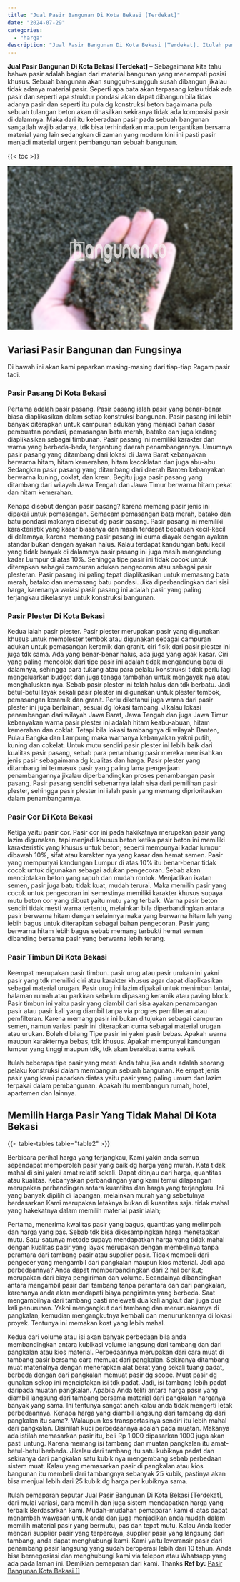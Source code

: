 ```yaml
---
title: "Jual Pasir Bangunan Di Kota Bekasi [Terdekat]"
date: "2024-07-29"
categories: 
  - "harga"
description: "Jual Pasir Bangunan Di Kota Bekasi [Terdekat]. Itulah pemaparan seputar Jual Pasir Bangunan Di Kota Bekasi [Terdekat], dari mulai variasi, cara memilih dan..."
---
```


**Jual Pasir Bangunan Di Kota Bekasi \[Terdekat\]** – Sebagaimana kita tahu bahwa pasir adalah bagian dari material bangunan yang menempati posisi khusus. Sebuah bangunan akan sungguh-sungguh susah dibangun jikalau tidak adanya material pasir. Seperti apa bata akan terpasang kalau tidak ada pasir dan seperti apa struktur pondasi akan dapat dibangun bila tidak adanya pasir dan seperti itu pula dg konstruksi beton bagaimana pula sebuah tulangan beton akan dihasilkan sekiranya tidak ada komposisi pasir di dalamnya. Maka dari itu keberadaan pasir pada sebuah bangunan sangatlah wajib adanya. tdk bisa terhindarkan maupun tergantikan bersama material yang lain sedangkan di zaman yang modern kini ini pasti pasir menjadi material urgent pembangunan sebuah bangunan.

{{< toc >}}

![Jual Pasir Bangunan Di Kota Bekasi [Terdekat]](/images/jual-pasir-bangunan-52.png)

## Variasi Pasir Bangunan dan Fungsinya

Di bawah ini akan kami paparkan masing-masing dari tiap-tiap Ragam pasir tadi.

### Pasir Pasang Di Kota Bekasi

Pertama adalah pasir pasang. Pasir pasang ialah pasir yang benar-benar biasa diaplikasikan dalam setiap konstruksi bangunan. Pasir pasang ini lebih banyak diterapkan untuk campuran adukan yang menjadi bahan dasar pembuatan pondasi, pemasangan bata merah, batako dan juga kadang diaplikasikan sebagai timbunan. Pasir pasang ini memiliki karakter dan warna yang berbeda-beda, tergantung daerah penambangannya. Umumnya pasir pasang yang ditambang dari lokasi di Jawa Barat kebanyakan berwarna hitam, hitam kemerahan, hitam kecoklatan dan juga abu-abu. Sedangkan pasir pasang yang ditambang dari daerah Banten kebanyakan berwarna kuning, coklat, dan krem. Begitu juga pasir pasang yang ditambang dari wilayah Jawa Tengah dan Jawa Timur berwarna hitam pekat dan hitam kemerahan.

Kenapa disebut dengan pasir pasang? karena memang pasir jenis ini dipakai untuk pemasangan. Semacam pemasangan bata merah, batako dan batu pondasi makanya disebut dg pasir pasang. Pasir pasang ini memiliki karakteristik yang kasar biasanya dan masih terdapat bebatuan kecil-kecil di dalamnya, karena memang pasir pasang ini cuma diayak dengan ayakan standar bukan dengan ayakan halus. Kalau terdapat kandungan batu kecil yang tidak banyak di dalamnya pasir pasang ini juga masih mengandung kadar Lumpur di atas 10%. Sehingga tipe pasir ini tidak cocok untuk diterapkan sebagai campuran adukan pengecoran atau sebagai pasir plesteran. Pasir pasang ini paling tepat diaplikasikan untuk memasang bata merah, batako dan memasang batu pondasi. Jika diperbandingkan dari sisi harga, karenanya variasi pasir pasang ini adalah pasir yang paling terjangkau dikelasnya untuk konstruksi bangunan.

### Pasir Plester Di Kota Bekasi

Kedua ialah pasir plester. Pasir plester merupakan pasir yang digunakan khusus untuk memplester tembok atau digunakan sebagai campuran adukan untuk pemasangan keramik dan granit. ciri fisik dari pasir plester ini juga tdk sama. Ada yang benar-benar halus, ada juga yang agak kasar. Ciri yang paling mencolok dari tipe pasir ini adalah tidak mengandung batu di dalamnya, sehingga para tukang atau para pelaku konstruksi tidak perlu lagi mengeluarkan budget dan juga tenaga tambahan untuk mengayak nya atau menghaluskan nya. Sebab pasir plester ini telah halus dan tdk berbatu. Jadi betul-betul layak sekali pasir plester ini digunakan untuk plester tembok, pemasangan keramik dan granit. Perlu diketahui juga warna dari pasir plester ini juga berlainan, sesuai dg lokasi tambang. Jikalau lokasi penambangan dari wilayah Jawa Barat, Jawa Tengah dan juga Jawa Timur kebanyakan warna pasir plester ini adalah hitam keabu-abuan, hitam kemerahan dan coklat. Tetapi bila lokasi tambangnya di wilayah Banten, Pulau Bangka dan Lampung maka warnanya kebanyakan yakni putih, kuning dan cokelat. Untuk mutu sendiri pasir plester ini lebih baik dari kualitas pasir pasang, sebab para penambang pasir mereka memisahkan jenis pasir sebagaimana dg kualitas dan harga. Pasir plester yang ditambang ini termasuk pasir yang paling lama pengerjaan penambangannya jikalau diperbandingkan proses penambangan pasir pasang. Pasir pasang sendiri sebenarnya ialah sisa dari pemilihan pasir plester, sehingga pasir plester ini ialah pasir yang memang diprioritaskan dalam penambangannya.

### Pasir Cor Di Kota Bekasi

Ketiga yaitu pasir cor. Pasir cor ini pada hakikatnya merupakan pasir yang lazim digunakan, tapi menjadi khusus beton ketika pasir beton ini memiliki karakteristik yang khusus untuk beton; seperti mempunyai kadar lumpur dibawah 10%, sifat atau karakter nya yang kasar dan hemat semen. Pasir yang mempunyai kandungan Lumpur di atas 10% itu benar-benar tidak cocok untuk digunakan sebagai adukan pengecoran. Sebab akan menciptakan beton yang rapuh dan mudah rontok. Menjadikan ikatan semen, pasir juga batu tidak kuat, mudah terurai. Maka memilih pasir yang cocok untuk pengecoran ini semestinya memiliki karakter khusus supaya mutu beton cor yang dibuat yaitu mutu yang terbaik. Warna pasir beton sendiri tidak mesti warna tertentu, melainkan bila diperbandingkan antara pasir berwarna hitam dengan selainnya maka yang berwarna hitam lah yang lebih bagus untuk diterapkan sebagai bahan pengecoran. Pasir yang berwarna hitam lebih bagus sebab memang terbukti hemat semen dibanding bersama pasir yang berwarna lebih terang.

### Pasir Timbun Di Kota Bekasi

Keempat merupakan pasir timbun. pasir urug atau pasir urukan ini yakni pasir yang tdk memiliki ciri atau karakter khusus agar dapat diaplikasikan sebagai material urugan. Pasir urug ini lazim dipakai untuk menimbun lantai, halaman rumah atau parkiran sebelum dipasang keramik atau paving block. Pasir timbun ini yaitu pasir yang diambil dari sisa ayakan penambangan pasir atau pasir kali yang diambil tanpa via progres pemfilteran atau pemfilteran. Karena memang pasir ini bukan ditujukan sebagai campuran semen, namun variasi pasir ini diterapkan cuma sebagai material urugan atau urukan. Boleh dibilang Tipe pasir ini yakni pasir bebas. Apakah warna maupun karakternya bebas, tdk khusus. Apakah mempunyai kandungan lumpur yang tinggi maupun tdk, tdk akan berakibat sama sekali.

Itulah beberapa tipe pasir yang mesti Anda tahu jika anda adalah seorang pelaku konstruksi dalam membangun sebuah bangunan. Ke empat jenis pasir yang kami paparkan diatas yaitu pasir yang paling umum dan lazim terpakai dalam pembangunan. Apakah itu membangun rumah, hotel, apartemen dan lainnya.

## Memilih Harga Pasir Yang Tidak Mahal Di Kota Bekasi

{{< table-tables table="table2" >}}

Berbicara perihal harga yang terjangkau, Kami yakin anda semua sependapat memperoleh pasir yang baik dg harga yang murah. Kata tidak mahal di sini yakni amat relatif sekali. Dapat ditinjau dari harga, quantitas atau kualitas. Kebanyakan perbandingan yang kami temui dilapangan merupakan perbandingan antara kuantitas dan harga yang terjangkau. Ini yang banyak dipilih di lapangan, melainkan murah yang sebetulnya berdasarkan Kami merupakan letaknya bukan di kuantitas saja. tidak mahal yang hakekatnya dalam memilih material pasir ialah;

Pertama, menerima kwalitas pasir yang bagus, quantitas yang melimpah dan harga yang pas. Sebab tdk bisa dikesampingkan harga menetapkan mutu. Satu-satunya metode supaya mendapatkan harga yang tidak mahal dengan kualitas pasir yang layak merupakan dengan membelinya tanpa perantara dari tambang pasir atau supplier pasir. Tidak membeli dari pengecer yang mengambil dari pangkalan maupun kios material. Jadi apa perbedaannya? Anda dapat memperbandingkan dari 2 hal berikut; merupakan dari biaya pengiriman dan volume. Seandainya dibandingkan antara mengambil pasir dari tambang tanpa perantara dan dari pangkalan, karenanya anda akan mendapati biaya pengiriman yang berbeda. Saat mengambilnya dari tambang pasti melewati dua kali angkut dan juga dua kali penurunan. Yakni mengangkut dari tambang dan menurunkannya di pangkalan, kemudian mengangkutnya kembali dan menurunkannya di lokasi proyek. Tentunya ini memakan kost yang lebih mahal.

Kedua dari volume atau isi akan banyak perbedaan bila anda membandingkan antara kubikasi volume langsung dari tambang dan dari pangkalan atau kios material. Perbedaannya merupakan dari cara muat di tambang pasir bersama cara memuat dari pangkalan. Sekiranya ditambang muat materialnya dengan menerapkan alat berat yang sekali tuang padat, berbeda dengan dari pangkalan memuat pasir dg scope. Muat pasir dg gunakan sekop ini menciptakan isi tdk padat. Jadi, isi tambang lebih padat daripada muatan pangkalan. Apabila Anda teliti antara harga pasir yang diambil langsung dari tambang bersama material dari pangkalan harganya banyak yang sama. Ini tentunya sangat aneh kalau anda tidak mengerti letak perbedaannya. Kenapa harga yang diambil langsung dari tambang dg dari pangkalan itu sama?. Walaupun kos transportasinya sendiri itu lebih mahal dari pangkalan. Disinilah kuci perbedaannya adalah pada muatan. Makanya ada istilah memasarkan pasir itu, beli Rp 1.000 dipasarkan 1000 juga akan pasti untung. Karena memang isi tambang dan muatan pangkalan itu amat-betul-betul berbeda. Jikalau dari tambang itu satu kubiknya padat dan sekiranya dari pangkalan satu kubik nya mengembang sebab perbedaan sistem muat. Kalau yang memasarkan pasir di pangkalan atau kios bangunan itu membeli dari tambangnya sebanyak 25 kubik, pastinya akan bisa menjual lebih dari 25 kubik dg harga per kubiknya sama.

Itulah pemaparan seputar Jual Pasir Bangunan Di Kota Bekasi \[Terdekat\], dari mulai variasi, cara memilih dan juga sistem mendapatkan harga yang terbaik Berdasarkan kami. Mudah-mudahan pemaparan kami di atas dapat menambah wawasan untuk anda dan juga menjadikan anda mudah dalam memilih material pasir yang bermutu, pas dan tepat mutu. Kalau Anda keder mencari supplier pasir yang terpercaya, supplier pasir yang langsung dari tambang, anda dapat menghubungi kami. Kami yaitu leveransir pasir dari penambang pasir langsung yang sudah beroperasi lebih dari 10 tahun. Anda bisa bernegosiasi dan menghubungi kami via telepon atau Whatsapp yang ada pada laman ini. Demikian pemaparan dari kami. Thanks
**Ref by:** [Pasir Bangunan Kota Bekasi []](https://id.wikipedia.org/wiki/Pasir)
